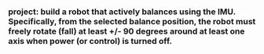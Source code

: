 ### project: build a robot that actively balances using the IMU. Specifically, from the selected balance position, the robot must freely rotate (fall) at least +/- 90 degrees around at least one axis when power (or control) is turned off.



